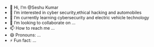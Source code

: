 - 👋 Hi, I’m @Seshu Kumar
- 👀 I’m interested in cyber security,ethical hacking and automobiles
- 🌱 I’m currently learning cybersecurity and electric vehicle technology
- 💞️ I’m looking to collaborate on ...
- 📫 How to reach me ...
- 😄 Pronouns: ...
- ⚡ Fun fact: ...

<!---
Seshukumartech/Seshukumartech is a ✨ special ✨ repository because its `README.md` (this file) appears on your GitHub profile.
You can click the Preview link to take a look at your changes.
--->
